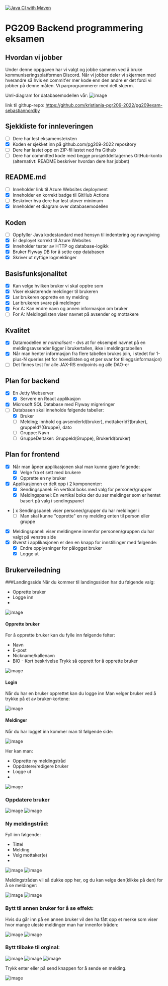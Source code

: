 [![Java CI with Maven](https://github.com/kristiania-pgr209-2022/pg209exam-sebastiannordby/actions/workflows/maven.yml/badge.svg)](https://github.com/kristiania-pgr209-2022/pg209exam-sebastiannordby/actions/workflows/maven.yml)

# PG209 Backend programmering eksamen

## Hvordan vi jobber
Under denne oppgaven har vi valgt og jobbe sammen ved å bruke kommuniseringsplatformen Discord. 
Når vi jobber deler vi skjermen med hverandre så hvis en commit'er mer kode enn den andre er det fordi vi jobber på denne måten. 
Vi parprogrammerer med delt skjerm.

Uml-diagram for databasemodellen vår:
![image](https://user-images.githubusercontent.com/97464729/201485230-6e8d5f54-622c-492a-b480-cabb2b422608.png)

link til githup-repo:
https://github.com/kristiania-pgr209-2022/pg209exam-sebastiannordby


## Sjekkliste for innleveringen
* [ ] Dere har lest eksamensteksten
* [x] Koden er sjekket inn på github.com/pg209-2022 repository
* [ ] Dere har lastet opp en ZIP-fil lastet ned fra Github
* [ ] Dere har committed kode med begge prosjektdeltagernes GitHub-konto (alternativt: README beskriver hvordan dere har jobbet)

## README.md
* [ ] Inneholder link til Azure Websites deployment
* [x] Inneholder en korrekt badge til GitHub Actions
* [ ] Beskriver hva dere har løst utover minimum
* [x] Inneholder et diagram over databasemodellen

## Koden
* [ ] Oppfyller Java kodestandard med hensyn til indentering og navngiving
* [x] Er deployet korrekt til Azure Websites
* [x] Inneholder tester av HTTP og database-logikk
* [x] Bruker Flyway DB for å sette opp databasen
* [x] Skriver ut nyttige logmeldinger

## Basisfunksjonalitet
* [X] Kan velge hvilken bruker vi skal opptre som
* [x] Viser eksisterende meldinger til brukeren
* [x] Lar brukeren opprette en ny melding
* [x] Lar brukeren svare på meldinger
* [x] For A: Kan endre navn og annen informasjon om bruker
* [ ] For A: Meldingslisten viser navnet på avsender og mottakere

## Kvalitet
* [x] Datamodellen er *normalisert* - dvs at for eksempel navnet på en meldingsavsender ligger i brukertallen, ikke i meldingstabellen
* [x] Når man henter informasjon fra flere tabellen brukes join, i stedet for 1-plus-N queries (et for hovedlisten og et per svar for tilleggsinformasjon)
* [ ] Det finnes test for alle JAX-RS endpoints og alle DAO-er

## Plan for backend
* [X] En Jetty Webserver
  * [X] Servere en React applikasjon
* [X] Microsoft SQL Database med Flyway migreringer
* [ ] Databasen skal inneholde følgende tabeller:
  * [X] Bruker
  * [ ] Melding; innhold og avsenderId(bruker), mottakerId?(bruker), gruppeId?(Gruppe), dato
  * [ ] Gruppe: Navn
  * [ ] GruppeDeltaker: GruppeId(Gruppe), BrukerId(bruker)

## Plan for frontend
* [X] Når man åpner applikasjonen skal man kunne gjøre følgende:
  * [X] Velge fra et sett med brukere
  * [X] Opprette en ny bruker
* [X] Applikasjonen er delt opp i 2 komponenter: 
  * [X] Sendingspanel: En vertikal boks med valg for personer/grupper
  * [X] Meldingspanel: En vertikal boks der du ser meldinger som er hentet basert på valg i sendingspanel
* [ x Sendingspanel: viser personer/grupper du har meldinger i
  * [ ] Man skal kunne "opprette" en ny melding enten til person eller gruppe
* [x] Meldingspanel: viser meldingene innenfor personen/gruppen du har valgt på venstre side
* [x] Øverst i applikasjonen er den en knapp for innstillinger med følgende:
  * [x] Endre opplysninger for pålogget bruker
  * [x] Logge ut

## Brukerveiledning

###Landingsside
Når du kommer til landingssiden har du følgende valg:
- Opprette bruker
- Logge inn
- 
![image](https://user-images.githubusercontent.com/24465003/201512272-27ecc9f5-8a61-4417-a21c-6bf2a60e004d.png)

#### Opprette bruker
For å opprette bruker kan du fylle inn følgende felter:
- Navn
- E-post
- Nickname/kallenavn
- BIO - Kort beskrivelse
Trykk så opprett for å opprette bruker

![image](https://user-images.githubusercontent.com/24465003/201512312-22bfe519-8d32-4241-9cde-a08267b52c57.png)

#### Login
Når du har en bruker opprettet kan du logge inn
Man velger bruker ved å trykke på et av bruker-kortene:

![image](https://user-images.githubusercontent.com/24465003/201512375-d53a4e60-9220-4257-937a-b68463df16e1.png)

#### Meldinger
Når du har logget inn kommer man til følgende side:

![image](https://user-images.githubusercontent.com/24465003/201512403-ca20497c-47db-476e-ad31-da997a57f9e6.png)

Her kan man:
- Opprette ny meldingstråd
- Oppdatere/redigere bruker
- Logge ut
- 
![image](https://user-images.githubusercontent.com/24465003/201512486-9f3b849d-dbc3-45c2-bf48-15b839ddf027.png)

### Oppdatere bruker
![image](https://user-images.githubusercontent.com/24465003/201512783-d7051585-2ac2-49da-84d3-ecd62a9d4b2b.png)
![image](https://user-images.githubusercontent.com/24465003/201512796-fcf180f7-7a36-4472-915e-61de68805c63.png)

### Ny meldingstråd:
Fyll inn følgende:
- Tittel
- Melding
- Velg mottaker(e)
- 
![image](https://user-images.githubusercontent.com/24465003/201512806-020c8e97-1d3f-4c13-b7ca-40f02a513de2.png)
![image](https://user-images.githubusercontent.com/24465003/201512858-833a401c-e119-4368-9ff2-fcdf2113e86d.png)

Meldingstråden vil så dukke opp her, og du kan velge den(klikke på den) for å se meldinger:

![image](https://user-images.githubusercontent.com/24465003/201512967-c6e74d61-2a0c-4e83-b9f0-617658d33b0a.png)
![image](https://user-images.githubusercontent.com/24465003/201512995-da7e69dc-0a82-465c-8ee1-d3fbe3fe46e2.png)

### Bytt til annen bruker for å se effekt:
Hvis du går inn på en annen bruker vil den ha fått opp et merke som viser hvor mange uleste meldinger man har innenfor tråden:

![image](https://user-images.githubusercontent.com/24465003/201513029-f7195f0e-1e6d-42b1-9f61-95678b338976.png)
![image](https://user-images.githubusercontent.com/24465003/201513043-f6a90342-24a8-474b-96fa-38d65f9494d3.png)

### Bytt tilbake til orginal:
![image](https://user-images.githubusercontent.com/24465003/201513054-906719da-63ed-449d-b915-aacabc7b1d87.png)
![image](https://user-images.githubusercontent.com/24465003/201513056-369502c8-3c90-476a-8e48-24cedba899b9.png)
![image](https://user-images.githubusercontent.com/24465003/201513069-748628eb-9108-492a-9656-34488a44176f.png)

Trykk enter eller på send knappen for å sende en melding.

![image](https://user-images.githubusercontent.com/24465003/201513079-36df78d4-81ef-4200-b270-df1a5e74c6e7.png)


